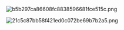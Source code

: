 ![b5b297ca86608fc8838596681fce515c.png](../../../_resources/b5b297ca86608fc8838596681fce515c.png)

![21c5c87bb58f421ed0c072be69b7b2a5.png](../../../_resources/21c5c87bb58f421ed0c072be69b7b2a5.png)